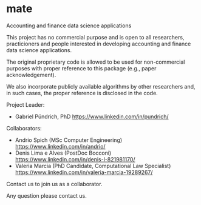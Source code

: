 # mate
Accounting and finance data science applications

This project has no commercial purpose and is open to all researchers, practicioners and people interested in developing accounting and finance data science applications.

The original proprietary code is allowed to be used for non-commercial purposes with proper reference to this package (e.g., paper acknowledgement).

We also incorporate publicly available algorithms by other researchers and, in such cases, the proper reference is disclosed in the code.

Project Leader:
- Gabriel Pündrich, PhD  https://www.linkedin.com/in/pundrich/

Collaborators:
- Andrio Spich (MSc Computer Engineering) https://www.linkedin.com/in/andrio/
- Denis Lima e Alves (PostDoc Bocconi) https://www.linkedin.com/in/denis-l-821981170/
- Valeria Marcia (PhD Candidate, Computational Law Specialist) https://www.linkedin.com/in/valeria-marcia-19289267/

Contact us to join us as a collaborator.

Any question please contact us.





